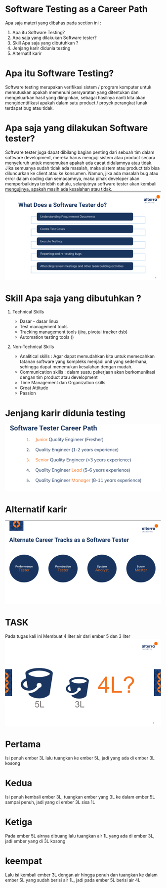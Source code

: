# Software Testing as a Career Path
Apa saja materi yang dibahas pada section ini :
1. Apa itu Software Testing?
2. Apa saja yang dilakukan Software tester?
3. Skill Apa saja yang dibutuhkan ?
4. Jenjang karir didunia testing 
5. Alternatif karir

# Apa itu Software Testing?
Software testing merupakan verifikasi sistem / program komputer untuk memutuskan apakah memenuhi persyaratan yang ditentukan dan mengeluarkan hasil yang diinginkan, sebagai hasilnya nanti kita akan mengidentifikasi apakah dalam satu product / proyek perangkat lunak terdapat bug atau tidak.

# Apa saja yang dilakukan Software tester?
Software tester juga dapat dibilang bagian penting dari sebuah tim dalam software development, mereka harus menguji sistem atau product secara menyeluruh untuk menemukan apakah ada cacat didalamnya atau tidak. Jika semuanya sudah tidak ada masalah, maka sistem atau product tsb bisa diluncurkan ke client atau ke konsumen. Namun, jika ada masalah bug atau error dalam coding dan semacamnya, maka pihak developer akan memperbaikinya terlebih dahulu, selanjutnya software tester akan kembali mengujinya, apakah masih ada kesalahan atau tidak.
   ![ssan](./Screenshoots/ss.png)

# Skill Apa saja yang dibutuhkan ?
  1. Technical Skills 
     - Dasar - dasar linux
     - Test management tools
     - Tracking management tools (jira, pivotal tracker dsb)
     - Automation testing tools ()
      
  2. Non-Technical Skills 
     - Analitical skills : Agar dapat memudahkan kita untuk memecahkan tatanan software yang kompleks menjadi unit yang sederhana, sehingga dapat menemukan kesalahan dengan mudah.
     - Communication skills : dalam suatu pekerjaan akan berkomunikasi dengan tim product atau development
     - Time Management dan Organization skills
     - Great Attitude
     - Passion
# Jenjang karir didunia testing
  ![ssan2](./Screenshoots/ss2.png)

# Alternatif karir
  ![ssan3](./Screenshoots/ss3.png)

# TASK
Pada tugas kali ini Membuat 4 liter air dari ember 5 dan 3 liter
![ssan4](./Screenshoots/ss4.png)

# Pertama 
Isi penuh ember 3L lalu tuangkan ke ember 5L, jadi yang ada di ember 3L kosong
# Kedua
Isi penuh kembali ember 3L, tuangkan ember yang 3L ke dalam ember 5L sampai penuh, jadi yang di ember 3L sisa 1L
# Ketiga
Pada ember 5L airnya dibuang lalu tuangkan air 1L yang ada di ember 3L, jadi ember yang di 3L kosong
# keempat
Lalu isi kembali ember 3L dengan air hingga penuh dan tuangkan ke dalam ember 5L yang sudah berisi air 1L, jadi pada ember 5L berisi air 4L

